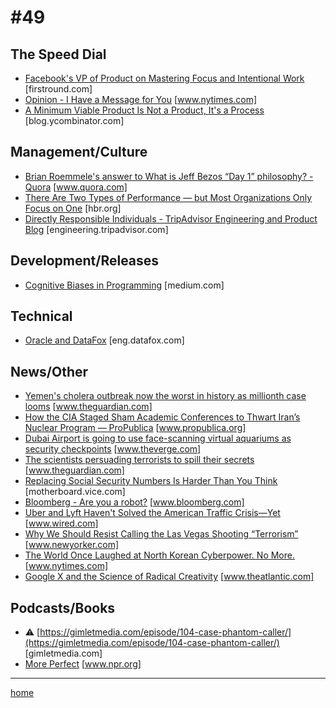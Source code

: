 # #49

## The Speed Dial
* [Facebook's VP of Product on Mastering Focus and Intentional Work](http://firstround.com/review/how-facebooks-vp-of-product-finds-focus-and-creates-conditions-for-intentional-work/) [firstround.com]
* [Opinion - I Have a Message for You](https://www.nytimes.com/video/opinion/100000005474329/i-have-a-message-for-you.html) [www.nytimes.com]
* [A Minimum Viable Product Is Not a Product, It's a Process](http://blog.ycombinator.com/minimum-viable-product-process/) [blog.ycombinator.com]

## Management/Culture
* [Brian Roemmele's answer to What is Jeff Bezos “Day 1” philosophy? - Quora](https://www.quora.com/What-is-Jeff-Bezos-%E2%80%9CDay-1%E2%80%9D-philosophy/answer/Brian-Roemmele?srid=ueb6) [www.quora.com]
* [There Are Two Types of Performance — but Most Organizations Only Focus on One](https://hbr.org/2017/10/there-are-two-types-of-performance-but-most-organizations-only-focus-on-one) [hbr.org]
* [Directly Responsible Individuals - TripAdvisor Engineering and Product Blog](http://engineering.tripadvisor.com/directly-responsible-individuals/) [engineering.tripadvisor.com]

## Development/Releases
* [Cognitive Biases in Programming](https://medium.com/@evidanary/cognitive-biases-in-programming-5e937707c27b) [medium.com]

## Technical
* [Oracle and DataFox](https://eng.datafox.com/code-style/2017/10/07/names-matter/) [eng.datafox.com]

## News/Other
* [Yemen's cholera outbreak now the worst in history as millionth case looms](https://www.theguardian.com/global-development/2017/oct/12/yemen-cholera-outbreak-worst-in-history-1-million-cases-by-end-of-year) [www.theguardian.com]
* [How the CIA Staged Sham Academic Conferences to Thwart Iran’s Nuclear Program — ProPublica](https://www.propublica.org/article/spy-schools-how-the-cia-staged-sham-academic-conferences-to-thwart-iran-nuclear-program#135394) [www.propublica.org]
* [Dubai Airport is going to use face-scanning virtual aquariums as security checkpoints](https://www.theverge.com/2017/10/10/16451842/dubai-airport-face-recognition-virtual-aquarium) [www.theverge.com]
* [The scientists persuading terrorists to spill their secrets](https://www.theguardian.com/news/2017/oct/13/the-scientists-persuading-terrorists-to-spill-their-secrets) [www.theguardian.com]
* [Replacing Social Security Numbers Is Harder Than You Think](https://motherboard.vice.com/en_us/article/pakwnb/replacing-social-security-numbers-is-harder-than-you-think) [motherboard.vice.com]
* [Bloomberg - Are you a robot?](https://www.bloomberg.com/view/articles/2017-10-06/the-fraternity-paradox-lower-gpa-higher-incomes) [www.bloomberg.com]
* [Uber and Lyft Haven't Solved the American Traffic Crisis—Yet](https://www.wired.com/story/uber-and-lyft-havent-revolutionized-cities) [www.wired.com]
* [Why We Should Resist Calling the Las Vegas Shooting “Terrorism”](https://www.newyorker.com/news/news-desk/why-we-should-resist-calling-the-las-vegas-shooting-terrorism) [www.newyorker.com]
* [The World Once Laughed at North Korean Cyberpower. No More.](https://www.nytimes.com/2017/10/15/world/asia/north-korea-hacking-cyber-sony.html) [www.nytimes.com]
* [Google X and the Science of Radical Creativity](https://www.theatlantic.com/magazine/archive/2017/11/x-google-moonshot-factory/540648/) [www.theatlantic.com]

## Podcasts/Books
* &#9888; [https://gimletmedia.com/episode/104-case-phantom-caller/](https://gimletmedia.com/episode/104-case-phantom-caller/) [gimletmedia.com]
* [More Perfect](http://www.npr.org/podcasts/481105292/more-perfect) [www.npr.org]
___
[home](index.md)
